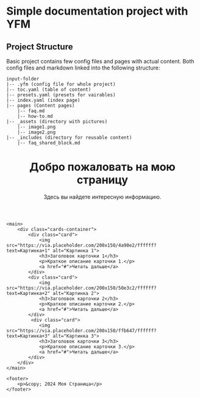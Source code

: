 # Simple documentation project with YFM


## Project Structure
Basic project contains few config files and pages with actual content. Both config files and markdown linked into the following structure:


```
input-folder
|-- .yfm (config file for whole project)
|-- toc.yaml (table of content)
|-- presets.yaml (presets for vairables)
|-- index.yaml (index page)
|-- pages (Content pages)
    |-- faq.md
    |-- how-to.md
|-- _assets (directory with pictures)
    |-- image1.png
    |-- image2.png
|-- _includes (directory for reusable content)
    |-- faq_shared_block.md
```
<!DOCTYPE html>
<html lang="ru">
<head>
    <meta charset="UTF-8">
    <meta name="viewport" content="width=device-width, initial-scale=1.0">
    <title>Красивая Страница</title>
    <link rel="stylesheet" href="app.css">
</head>
<body>
    <header>
        <h1>Добро пожаловать на мою страницу</h1>
        <p>Здесь вы найдете интересную информацию.</p>
    </header>

    <main>
        <div class="cards-container">
            <div class="card">
                <img src="https://via.placeholder.com/200x150/4a90e2/ffffff?text=Картинка+1" alt="Картинка 1">
                <h3>Заголовок карточки 1</h3>
                <p>Краткое описание карточки 1.</p>
                <a href="#">Читать дальше</a>
            </div>
            <div class="card">
                <img src="https://via.placeholder.com/200x150/50e3c2/ffffff?text=Картинка+2" alt="Картинка 2">
                <h3>Заголовок карточки 2</h3>
                <p>Краткое описание карточки 2.</p>
                <a href="#">Читать дальше</a>
            </div>
             <div class="card">
                <img src="https://via.placeholder.com/200x150/ffb647/ffffff?text=Картинка+3" alt="Картинка 3">
                <h3>Заголовок карточки 3</h3>
                <p>Краткое описание карточки 3.</p>
                <a href="#">Читать дальше</a>
            </div>
        </div>
    </main>

    <footer>
        <p>&copy; 2024 Моя Страница</p>
    </footer>

</body>
</html>


